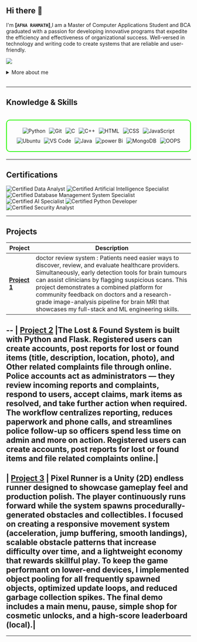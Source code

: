 ## Hi there 👋

I'm **[`AFNA RAHMATH`]**,I am a Master of Computer Applications Student and BCA graduated with a passion for developing innovative programs that expedite the efficiency and effectiveness of organizational success. Well-versed in technology and writing code to create systems that are reliable and user-friendly.


<a href="https://www.linkedin.com/in/afna-rahmath"><img src="https://img.shields.io/badge/-LinkedIn-0072b1?&style=for-the-badge&logo=linkedin&logoColor=white" /></a>


<details>
  <summary>More about me</summary>

- **Name**: Afna Rahmath
- **From**: India /Kerala
- **MCA student** | **BCA Graduated** | **Plustwo(computer Science)**
- **Open to work as Software developer , Cybersecurity Analyst , Data Analyst , UI/UX Designer**
- **ONLY REMOTE WORK(WORK FROM HOME)**

</details>
<br>

---

<h2 id="knowledge_skills" align=''> Knowledge & Skills </h2>

<br>

<div style="border: 2px solid #22F700; border-radius: 10px; padding: 20px; margin-bottom: 20px;">
  <div align="left" style="display: flex; flex-wrap: wrap; justify-content: center; gap: 10px;">
      <img src="https://img.shields.io/badge/Python-3776AB?style=for-the-badge&logo=python&color=000000" alt="Python" />
      <img src="https://img.shields.io/badge/Git-F05032?style=for-the-badge&logo=git&color=000000" alt="Git" />
      <img src="https://img.shields.io/badge/C-00599C?style=for-the-badge&logo=c&color=000000" alt="C" />
      <img src="https://img.shields.io/badge/C%2B%2B-F34B7F?style=for-the-badge&logo=c%2B%2B&color=000000" alt="C++" />
      <img src="https://img.shields.io/badge/HTML5-5D4B6C?style=for-the-badge&logo=html5&color=000000" alt="HTML" />
      <img src="https://img.shields.io/badge/CSS3-2965F1?style=for-the-badge&logo=css3&color=000000" alt="CSS" />
      <img src="https://img.shields.io/badge/JavaScript-F7DF1E?style=for-the-badge&logo=javascript&color=000000" alt="JavaScript" />
      <img src="https://img.shields.io/badge/Ubuntu-E95420?style=for-the-badge&logo=ubuntu&color=000000" alt="Ubuntu" />
      <img src="https://img.shields.io/badge/VS_Code-007ACC?style=for-the-badge&logo=visual-studio-code&color=000000" alt="VS Code" />
      <img src="https://img.shields.io/badge/Java-007396?style=for-the-badge&logo=java&color=000000" alt="Java" />
      <img src="https://img.shields.io/badge/Java-007396?style=for-the-badge&logo=java&color=000000" alt="power Bi" />
      <img src="https://img.shields.io/badge/Java-007396?style=for-the-badge&logo=java&color=000000" alt="MongoDB" />
      <img src="https://img.shields.io/badge/Java-007396?style=for-the-badge&logo=java&color=000000" alt="OOPS" />
    
  </div>
</div>

---
<h2 id="Certifications" align=''> Certifications </h2>

<div>
<img src="https://img.shields.io/badge/Data_Analyst-Certified-blue?style=for-the-badge&logo=google-analytics&logoColor=white&color=000000" alt="Certified Data Analyst" />
<img src="https://img.shields.io/badge/Artificial_Intelligence-Certified-purple?style=for-the-badge&logo=openai&logoColor=white&color=000000" alt="Certified Artificial Intelligence Specialist" />
<img src="https://img.shields.io/badge/DBMS-Certified-blue?style=for-the-badge&logo=mysql&logoColor=white&color=000000" alt="Certified Database Management System Specialist" />
<img src="https://img.shields.io/badge/AI-Certified-purple?style=for-the-badge&logo=openai&logoColor=white&color=000000" alt="Certified AI Specialist" />
<img src="https://img.shields.io/badge/Python-Certified-yellow?style=for-the-badge&logo=python&logoColor=white&color=000000" alt="Certified Python Developer" />
<img src="https://img.shields.io/badge/Security_Analyst-Certified-red?style=for-the-badge&logo=fortinet&logoColor=white&color=000000" alt="Certified Security Analyst" />




</div>

---

<h2 id="Projects" align=''> Projects </h2>


| **Project**      | **Description**                                                                                  |
|-------------------|--------------------------------------------------------------------------------------------------|
| **[Project 1](https://github.com/)** |doctor review system : Patients need easier ways to discover, review, and evaluate healthcare providers. Simultaneously, early detection tools for brain tumours can assist clinicians by flagging suspicious scans. This project demonstrates a combined platform for community feedback on doctors and a research-grade image-analysis pipeline for brain MRI that showcases my full-stack and ML engineering skills.|
--
| **[Project 2](https://github.com/)**    |The Lost & Found System is built with Python and Flask. Registered users can create accounts, post reports for lost or found items (title, description, location, photo), and Other related complaints file through online. Police accounts act as administrators — they review incoming reports and complaints, respond to users, accept claims, mark items as resolved, and take further action when required. The workflow centralizes reporting, reduces paperwork and phone calls, and streamlines police follow-up so officers spend less time on admin and more on action. Registered users can create accounts, post reports for lost or found items and file related complaints online.|
--
| **[Project 3](https://github.com/)** | Pixel Runner is a Unity (2D) endless runner designed to showcase gameplay feel and production polish. The player continuously runs forward while the system spawns procedurally-generated obstacles and collectibles. I focused on creating a responsive movement system (acceleration, jump buffering, smooth landings), scalable obstacle patterns that increase difficulty over time, and a lightweight economy that rewards skillful play. To keep the game performant on lower-end devices, I implemented object pooling for all frequently spawned objects, optimized update loops, and reduced garbage collection spikes. The final demo includes a main menu, pause, simple shop for cosmetic unlocks, and a high-score leaderboard (local).|
--
---
